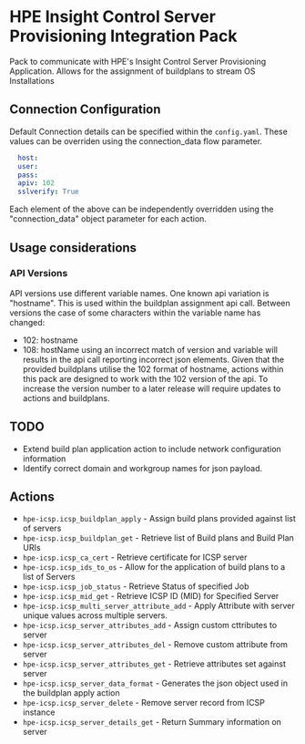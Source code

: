 # HPE Insight Control Server Provisioning Integration Pack

Pack to communicate with HPE's Insight Control Server Provisioning Application. Allows for the assignment of buildplans to stream OS Installations 

## Connection Configuration

Default Connection details can be specified within the `config.yaml`. These values can be overriden using the connection_data flow parameter.

```yaml
  host:
  user:
  pass:
  apiv: 102
  sslverify: True
```
Each element of the above can be independently overridden using the "connection_data" object parameter for each action.

## Usage considerations
### API Versions
API versions use different variable names. One known api variation is "hostname". This is used within the buildplan assignment api call.
Between versions the case of some characters within the variable name has changed:
* 102: hostname
* 108: hostName
using an incorrect match of version and variable will results in the api call reporting incorrect json elements. Given that the provided buildplans utilise the 102 format of hostname, actions within this pack are designed to work with the 102 version of the api.
To increase the version number to a later release will require updates to actions and buildplans.

## TODO
* Extend build plan application action to include network configuration information
* Identify correct domain and workgroup names for json payload.

## Actions

* `hpe-icsp.icsp_buildplan_apply` - Assign build plans provided against list of servers
* `hpe-icsp.icsp_buildplan_get` - Retrieve list of Build plans and Build Plan URIs
* `hpe-icsp.icsp_ca_cert` - Retrieve certificate for ICSP server
* `hpe-icsp.icsp_ids_to_os` - Allow for the application of build plans to a list of Servers
* `hpe-icsp.icsp_job_status` - Retrieve Status of specified Job
* `hpe-icsp.icsp_mid_get` - Retrieve ICSP ID (MID) for Specified Server
* `hpe-icsp.icsp_multi_server_attribute_add` - Apply Attribute with server unique values across multiple servers.
* `hpe-icsp.icsp_server_attributes_add` - Assign custom cttributes to server
* `hpe-icsp.icsp_server_attributes_del` - Remove custom attribute from server
* `hpe-icsp.icsp_server_attributes_get` - Retrieve attributes set against server
* `hpe-icsp.icsp_server_data_format` - Generates the json object used in the buildplan apply action
* `hpe-icsp.icsp_server_delete` - Remove server record from ICSP instance
* `hpe-icsp.icsp_server_details_get` - Return Summary information on server
